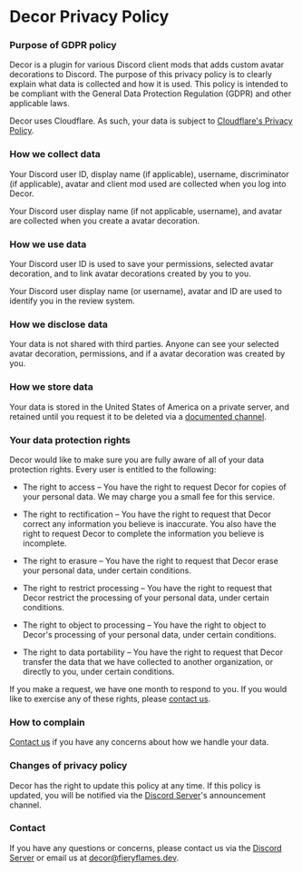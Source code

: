 # Decor Privacy Policy
### Purpose of GDPR policy
Decor is a plugin for various Discord client mods that adds custom avatar decorations to Discord. The purpose of this privacy policy is to clearly explain what data is collected and how it is used. This policy is intended to be compliant with the General Data Protection Regulation (GDPR) and other applicable laws.

Decor uses Cloudflare. As such, your data is subject to [Cloudflare's Privacy Policy](https://www.cloudflare.com/privacypolicy/).

### How we collect data
Your Discord user ID, display name (if applicable), username, discriminator (if applicable), avatar and client mod used are collected when you log into Decor.

Your Discord user display name (if not applicable, username), and avatar are collected when you create a avatar decoration.

### How we use data
Your Discord user ID is used to save your permissions, selected avatar decoration, and to link avatar decorations created by you to you.

Your Discord user display name (or username), avatar and ID are used to identify you in the review system.

### How we disclose data
Your data is not shared with third parties. Anyone can see your selected avatar decoration, permissions, and if a avatar decoration was created by you.

### How we store data
Your data is stored in the United States of America on a private server, and retained until you request it to be deleted via a [documented channel](#contact).

### Your data protection rights
Decor would like to make sure you are fully aware of all of your data protection rights. Every user is entitled to the following:

- The right to access – You have the right to request Decor for copies of your personal data. We may charge you a small fee for this service.

- The right to rectification – You have the right to request that Decor correct any information you believe is inaccurate. You also have the right to request Decor to complete the information you believe is incomplete.

- The right to erasure – You have the right to request that Decor erase your personal data, under certain conditions.

- The right to restrict processing – You have the right to request that Decor restrict the processing of your personal data, under certain conditions.

- The right to object to processing – You have the right to object to Decor's processing of your personal data, under certain conditions.

- The right to data portability – You have the right to request that Decor transfer the data that we have collected to another organization, or directly to you, under certain conditions.

If you make a request, we have one month to respond to you. If you would like to exercise any of these rights, please [contact us](#contact).


### How to complain
[Contact us](#contact) if you have any concerns about how we handle your data.

### Changes of privacy policy
Decor has the right to update this policy at any time. If this policy is updated, you will be notified via the [Discord Server][invite]'s announcement channel.

### Contact
If you have any questions or concerns, please contact us via the [Discord Server][invite] or email us at [decor@fieryflames.dev][mailto].

[invite]: https://discord.gg/dXp2SdxDcP
[mailto]: mailto:decor@fieryflames.dev